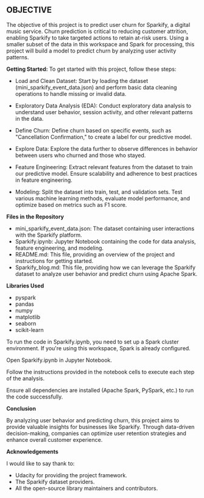 ## OBJECTIVE
The objective of this project is to predict user churn for Sparkify, a digital music service. Churn prediction is critical to reducing customer attrition, enabling Sparkify to take targeted actions to retain at-risk users. Using a smaller subset of the data in this workspace and Spark for processing, this project will build a model to predict churn by analyzing user activity patterns.

**Getting Started:** To get started with this project, follow these steps:

- Load and Clean Dataset: Start by loading the dataset (mini_sparkify_event_data.json) and perform basic data cleaning operations to handle missing or invalid data.

- Exploratory Data Analysis (EDA): Conduct exploratory data analysis to understand user behavior, session activity, and other relevant patterns in the data.

- Define Churn: Define churn based on specific events, such as "Cancellation Confirmation," to create a label for our predictive model.

- Explore Data: Explore the data further to observe differences in behavior between users who churned and those who stayed.

- Feature Engineering: Extract relevant features from the dataset to train our predictive model. Ensure scalability and adherence to best practices in feature engineering.

- Modeling: Split the dataset into train, test, and validation sets. Test various machine learning methods, evaluate model performance, and optimize based on metrics such as F1 score.

**Files in the Repository**

- mini_sparkify_event_data.json: The dataset containing user interactions with the Sparkify platform.
- Sparkify.ipynb: Jupyter Notebook containing the code for data analysis, feature engineering, and modeling.
- README.md: This file, providing an overview of the project and instructions for getting started.
- Sparkify_blog.md: This file, providing how we can leverage the Sparkify dataset to analyze user behavior and predict churn using Apache Spark.

**Libraries Used**
- pyspark
- pandas
- numpy
- matplotlib
- seaborn
- scikit-learn

To run the code in Sparkify.ipynb, you need to set up a Spark cluster environment. If you're using this workspace, Spark is already configured.

Open Sparkify.ipynb in Jupyter Notebook.

Follow the instructions provided in the notebook cells to execute each step of the analysis.

Ensure all dependencies are installed (Apache Spark, PySpark, etc.) to run the code successfully.

**Conclusion**

By analyzing user behavior and predicting churn, this project aims to provide valuable insights for businesses like Sparkify. Through data-driven decision-making, companies can optimize user retention strategies and enhance overall customer experience.

**Acknowledgements**

I would like to say thank to:

- Udacity for providing the project framework.
- The Sparkify dataset providers.
- All the open-source library maintainers and contributors.
